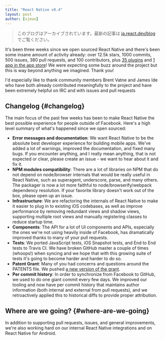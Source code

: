 ```yaml
---
title: "React Native v0.4"
layout: post
author: [vjeux]
---
```


<div class="scary">

> このブログはアーカイブされています。最新の記事は [ja.react.dev/blog](https://ja.react.dev/blog) でご覧ください。

</div>

It's been three weeks since we open sourced React Native and there's been some insane amount of activity already: over 12.5k stars, 1000 commits, 500 issues, 380 pull requests, and 100 contributors, plus [35 plugins](http://react.parts/native-ios) and [1 app in the app store](http://herman.asia/building-a-flashcard-app-with-react-native)! We were expecting some buzz around the project but this is way beyond anything we imagined. Thank you!

I'd especially like to thank community members Brent Vatne and James Ide who have both already contributed meaningfully to the project and have been extremely helpful on IRC and with issues and pull requests

## Changelog {#changelog}

The main focus of the past few weeks has been to make React Native the best possible experience for people outside of Facebook. Here's a high level summary of what's happened since we open sourced:

* **Error messages and documentation**: We want React Native to be the absolute best developer experience for building mobile apps. We've added a lot of warnings, improved the documentation, and fixed many bugs. If you encounter anything, and I really mean anything, that is not expected or clear, please create an issue - we want to hear about it and fix it.
* **NPM modules compatibility**: There are a lot of libraries on NPM that do not depend on node/browser internals that would be really useful in React Native, such as superagent, underscore, parse, and many others.  The packager is now a lot more faithful to node/browserify/webpack dependency resolution. If your favorite library doesn't work out of the box, please open up an issue.
* **Infrastructure**: We are refactoring the internals of React Native to make it easier to plug in to existing iOS codebases, as well as improve performance by removing redundant views and shadow views, supporting multiple root views and manually registering classes to reduce startup time.
* **Components**: The API for a lot of UI components and APIs, especially the ones we're not using heavily inside of Facebook, has dramatically improved thanks to many of your pull requests.
* **Tests**: We ported JavaScript tests, iOS Snapshot tests, and End to End tests to Travis CI. We have broken GitHub master a couple of times (whoops!) when syncing and we hope that with this growing suite of tests it's going to become harder and harder to do so.
* **Patent Grant**: Many of you had concerns and questions around the PATENTS file. We pushed [a new version of the grant](https://code.facebook.com/posts/1639473982937255/updating-our-open-source-patent-grant/).
* **Per commit history**: In order to synchronize from Facebook to GitHub, we used to do one giant commit every few days. We improved our tooling and now have per commit history that maintains author information (both internal and external from pull requests), and we retroactively applied this to historical diffs to provide proper attribution.

## Where are we going? {#where-are-we-going}

In addition to supporting pull requests, issues, and general improvements, we're also working hard on our internal React Native integrations and on React Native for Android.
